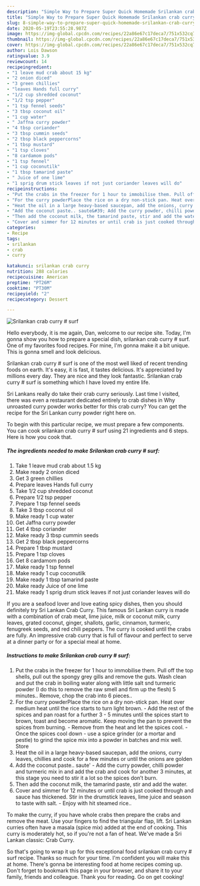 ```yaml
---
description: "Simple Way to Prepare Super Quick Homemade Srilankan crab curry # surf"
title: "Simple Way to Prepare Super Quick Homemade Srilankan crab curry # surf"
slug: 8-simple-way-to-prepare-super-quick-homemade-srilankan-crab-curry-surf
date: 2020-05-19T23:55:28.987Z
image: https://img-global.cpcdn.com/recipes/22a86e67c17deca7/751x532cq70/srilankan-crab-curry-surf-recipe-main-photo.jpg
thumbnail: https://img-global.cpcdn.com/recipes/22a86e67c17deca7/751x532cq70/srilankan-crab-curry-surf-recipe-main-photo.jpg
cover: https://img-global.cpcdn.com/recipes/22a86e67c17deca7/751x532cq70/srilankan-crab-curry-surf-recipe-main-photo.jpg
author: Lois Dawson
ratingvalue: 3.9
reviewcount: 14
recipeingredient:
- "1 leave mud crab about 15 kg"
- "2 onion diced"
- "3 green chillies"
- "leaves Hands full curry"
- "1/2 cup shredded coconut"
- "1/2 tsp pepper"
- "1 tsp fennel seeds"
- "3 tbsp coconut oil"
- "1 cup water"
- " Jaffna curry powder"
- "4 tbsp coriander"
- "3 tbsp cummin seeds"
- "2 tbsp black peppercorns"
- "1 tbsp mustard"
- "1 tsp cloves"
- "8 cardamom pods"
- "1 tsp fennel"
- "1 cup coconutilk"
- "1 tbsp tamarind paste"
- " Juice of one lime"
- "1 sprig drum stick leaves if not just coriander leaves will do"
recipeinstructions:
- "Put the crabs in the freezer for 1 hour to immobilise them. Pull off the top shells, pull out the spongy grey gills and remove the guts. Wash clean and put the crab in boiling water along with little salt snd turmeric powder (I do this to remove the raw smell and firm up the flesh) 5 minutes.. Remove, chop the crab into 6 pieces.."
- "For the curry powderPlace the rice on a dry non-stick pan. Heat over medium heat until the rice starts to turn light brown. Add the rest of the spices and pan roast for a further 3 - 5 minutes until the spices start to brown, toast and become aromatic. Keep moving the pan to prevent the spices from burning. Remove from the heat and let the spices cool. Once the spices cool down - use a spice grinder (or a mortar and pestle) to grind the spice mix into a powder in batches and mix well. Store"
- "Heat the oil in a large heavy-based saucepan, add the onions, curry leaves, chillies and cook for a few minutes or until the onions are golden"
- "Add the coconut paste.. saute&#39; Add the curry powder, chilli powder and turmeric mix in and add the crab and cook for another 3 minutes, at this stage you need to stir it a lot so the spices don’t burn."
- "Then add the coconut milk, the tamarind paste, stir and add the water."
- "Cover and simmer for 12 minutes or until crab is just cooked through and sauce has thickened. Stir in the drumstick leaves, lime juice and season to taste with salt. Enjoy with hit steamed rice.."
categories:
- Recipe
tags:
- srilankan
- crab
- curry

katakunci: srilankan crab curry 
nutrition: 288 calories
recipecuisine: American
preptime: "PT26M"
cooktime: "PT30M"
recipeyield: "2"
recipecategory: Dessert

---
```



![Srilankan crab curry # surf](https://img-global.cpcdn.com/recipes/22a86e67c17deca7/751x532cq70/srilankan-crab-curry-surf-recipe-main-photo.jpg)

Hello everybody, it is me again, Dan, welcome to our recipe site. Today, I'm gonna show you how to prepare a special dish, srilankan crab curry # surf. One of my favorites food recipes. For mine, I'm gonna make it a bit unique. This is gonna smell and look delicious.

Srilankan crab curry # surf is one of the most well liked of recent trending foods on earth. It's easy, it is fast, it tastes delicious. It's appreciated by millions every day. They are nice and they look fantastic. Srilankan crab curry # surf is something which I have loved my entire life.

Sri Lankans really do take their crab curry seriously. Last time I visited, there was even a restaurant dedicated entirely to crab dishes in Why unroasted curry powder works better for this crab curry? You can get the recipe for the Sri Lankan curry powder right here on.


To begin with this particular recipe, we must prepare a few components. You can cook srilankan crab curry # surf using 21 ingredients and 6 steps. Here is how you cook that.

<!--inarticleads1-->

##### The ingredients needed to make Srilankan crab curry # surf:

1. Take 1 leave mud crab about 1.5 kg
1. Make ready 2 onion diced
1. Get 3 green chillies
1. Prepare leaves Hands full curry
1. Take 1/2 cup shredded coconut
1. Prepare 1/2 tsp pepper
1. Prepare 1 tsp fennel seeds
1. Take 3 tbsp coconut oil
1. Make ready 1 cup water
1. Get  Jaffna curry powder
1. Get 4 tbsp coriander
1. Make ready 3 tbsp cummin seeds
1. Get 2 tbsp black peppercorns
1. Prepare 1 tbsp mustard
1. Prepare 1 tsp cloves
1. Get 8 cardamom pods
1. Make ready 1 tsp fennel
1. Make ready 1 cup coconutilk
1. Make ready 1 tbsp tamarind paste
1. Make ready  Juice of one lime
1. Make ready 1 sprig drum stick leaves if not just coriander leaves will do


If you are a seafood lover and love eating spicy dishes, then you should definitely try Sri Lankan Crab Curry. This famous Sri Lankan curry is made with a combination of crab meat, lime juice, milk or coconut milk, curry leaves, grated coconut, ginger, shallots, garlic, cinnamon, turmeric, fenugreek seeds, and red chili peppers. The curry is cooked until the crabs are fully. An impressive crab curry that is full of flavour and perfect to serve at a dinner party or for a special meal at home. 

<!--inarticleads2-->

##### Instructions to make Srilankan crab curry # surf:

1. Put the crabs in the freezer for 1 hour to immobilise them. Pull off the top shells, pull out the spongy grey gills and remove the guts. Wash clean and put the crab in boiling water along with little salt snd turmeric powder (I do this to remove the raw smell and firm up the flesh) 5 minutes.. Remove, chop the crab into 6 pieces..
1. For the curry powderPlace the rice on a dry non-stick pan. Heat over medium heat until the rice starts to turn light brown. - Add the rest of the spices and pan roast for a further 3 - 5 minutes until the spices start to brown, toast and become aromatic. Keep moving the pan to prevent the spices from burning. - Remove from the heat and let the spices cool. - Once the spices cool down - use a spice grinder (or a mortar and pestle) to grind the spice mix into a powder in batches and mix well. Store
1. Heat the oil in a large heavy-based saucepan, add the onions, curry leaves, chillies and cook for a few minutes or until the onions are golden
1. Add the coconut paste.. saute&#39; - Add the curry powder, chilli powder and turmeric mix in and add the crab and cook for another 3 minutes, at this stage you need to stir it a lot so the spices don’t burn.
1. Then add the coconut milk, the tamarind paste, stir and add the water.
1. Cover and simmer for 12 minutes or until crab is just cooked through and sauce has thickened. Stir in the drumstick leaves, lime juice and season to taste with salt. - Enjoy with hit steamed rice..


To make the curry, if you have whole crabs then prepare the crabs and remove the meat. Use your fingers to find the triangular flap, lift. Sri Lankan curries often have a masala (spice mix) added at the end of cooking. This curry is moderately hot, so if you&#39;re not a fan of heat. We&#39;ve made a Sri Lankan classic: Crab Curry. 

So that's going to wrap it up for this exceptional food srilankan crab curry # surf recipe. Thanks so much for your time. I'm confident you will make this at home. There's gonna be interesting food at home recipes coming up. Don't forget to bookmark this page in your browser, and share it to your family, friends and colleague. Thank you for reading. Go on get cooking!
